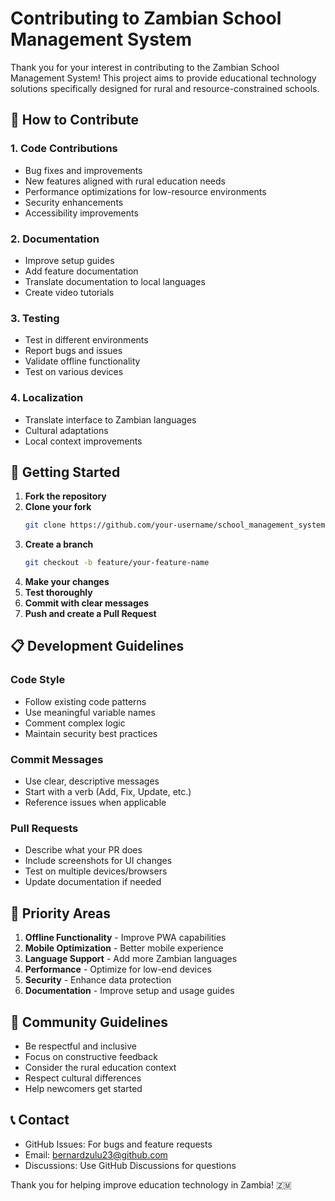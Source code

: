 # Contributing to Zambian School Management System

Thank you for your interest in contributing to the Zambian School Management System! This project aims to provide educational technology solutions specifically designed for rural and resource-constrained schools.

## 🌟 How to Contribute

### 1. **Code Contributions**
- Bug fixes and improvements
- New features aligned with rural education needs
- Performance optimizations for low-resource environments
- Security enhancements
- Accessibility improvements

### 2. **Documentation**
- Improve setup guides
- Add feature documentation
- Translate documentation to local languages
- Create video tutorials

### 3. **Testing**
- Test in different environments
- Report bugs and issues
- Validate offline functionality
- Test on various devices

### 4. **Localization**
- Translate interface to Zambian languages
- Cultural adaptations
- Local context improvements

## 🚀 Getting Started

1. **Fork the repository**
2. **Clone your fork**
   ```bash
   git clone https://github.com/your-username/school_management_systems.git
   ```
3. **Create a branch**
   ```bash
   git checkout -b feature/your-feature-name
   ```
4. **Make your changes**
5. **Test thoroughly**
6. **Commit with clear messages**
7. **Push and create a Pull Request**

## 📋 Development Guidelines

### **Code Style**
- Follow existing code patterns
- Use meaningful variable names
- Comment complex logic
- Maintain security best practices

### **Commit Messages**
- Use clear, descriptive messages
- Start with a verb (Add, Fix, Update, etc.)
- Reference issues when applicable

### **Pull Requests**
- Describe what your PR does
- Include screenshots for UI changes
- Test on multiple devices/browsers
- Update documentation if needed

## 🎯 Priority Areas

1. **Offline Functionality** - Improve PWA capabilities
2. **Mobile Optimization** - Better mobile experience
3. **Language Support** - Add more Zambian languages
4. **Performance** - Optimize for low-end devices
5. **Security** - Enhance data protection
6. **Documentation** - Improve setup and usage guides

## 🤝 Community Guidelines

- Be respectful and inclusive
- Focus on constructive feedback
- Consider the rural education context
- Respect cultural differences
- Help newcomers get started

## 📞 Contact

- GitHub Issues: For bugs and feature requests
- Email: bernardzulu23@github.com
- Discussions: Use GitHub Discussions for questions

Thank you for helping improve education technology in Zambia! 🇿🇲
